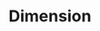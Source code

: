 # Dimension

<svg-pipe size='120' D='Pipe' />
<svg-90elbs size='120' D='A' />
<svg-45elbs size='120' D='B' />
<svg-tees size='120' D='C' />
<svg-fcplg size='120' D='F' />
<svg-hcplg size='120' D='H' />
<svg-swdetail size='144' D='D' B='B' ID='d' J='J'/>
<svg-capn size='120' D='K' />
<svg-swage size='120' D='L' />
<svg-stubn size='120' D='S' />
<svg-swgelbos size1='280' size2='120' D='L1' />
<svg-elboelbos size1='320' size2='200' D='L2' />
<svg-wnelbos size1='320' size2='200' D='L3' />
<svg-swelbos size1='320' size2='200' D='L4' />